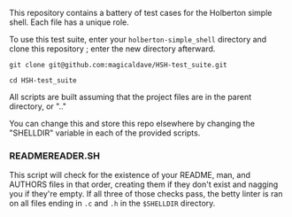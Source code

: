 This repository contains a battery of test cases for the Holberton simple shell. Each file has a unique role.

To use this test suite, enter your `holberton-simple_shell` directory and clone this repository ; enter the new directory afterward.

`git clone git@github.com:magicaldave/HSH-test_suite.git`

`cd HSH-test_suite`

All scripts are built assuming that the project files are in the parent directory, or ".."

You can change this and store this repo elsewhere by changing the "SHELLDIR" variable in each of the provided scripts.

### READMEREADER.SH

This script will check for the existence of your README, man, and AUTHORS files in that order, creating them if they don't exist and nagging you if they're empty. If all three of those checks pass, the betty linter is ran on all files ending in `.c` and `.h` in the `$SHELLDIR` directory.

